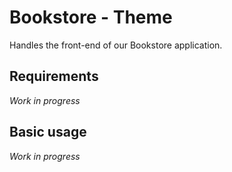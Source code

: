 Bookstore - Theme
=================

Handles the front-end of our Bookstore application.

Requirements
------------

_Work in progress_

Basic usage
-----------

_Work in progress_